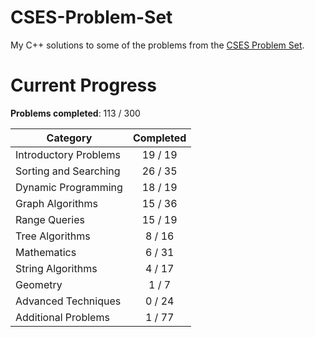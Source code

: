 # CSES-Problem-Set

My C++ solutions to some of the problems from the [CSES Problem Set](https://cses.fi/problemset/).

# Current Progress

**Problems completed**: 113 / 300

| Category              | Completed |
| --------------------- | :-------: |
| Introductory Problems |  19 / 19  |
| Sorting and Searching |  26 / 35  |
| Dynamic Programming   |  18 / 19  |
| Graph Algorithms      |  15 / 36  |
| Range Queries         |  15 / 19  |
| Tree Algorithms       |  8 / 16   |
| Mathematics           |  6 / 31   |
| String Algorithms     |  4 / 17   |
| Geometry              |  1 / 7    |
| Advanced Techniques   |  0 / 24   |
| Additional Problems   |  1 / 77   |